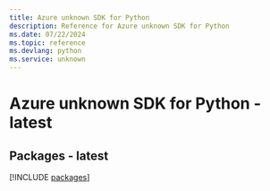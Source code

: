 ```yaml
---
title: Azure unknown SDK for Python
description: Reference for Azure unknown SDK for Python
ms.date: 07/22/2024
ms.topic: reference
ms.devlang: python
ms.service: unknown
---
```

# Azure unknown SDK for Python - latest
## Packages - latest
[!INCLUDE [packages](unknown-index.md)]